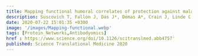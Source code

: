```yaml
---
title: Mapping functional humoral correlates of protection against malaria challenge following RTS, S/AS01 vaccination
description: Suscovich T, Fallon J, Das J*, Demas A*, Crain J, Linde C, Michell A, Natarajan H, Arevalo C, Broge T, Linnekin T, Kulkarni V, Lu R, Luedemann C, Marquette M, March S, Weiner JA, Zavala F, Gregory S, Coccia M, Flores-Garcia Y, Ackerman ME, Bergmann-Leitner E, Lauffenburger D, Hendriks J, Sadoff J, Bhatia S, Jongert E, Wilke-Reece U, Alter G
date: 2020-07-22 15:01:35 +0300
image: '/images/Mapping-functional.webp'
tags: [Protein_Networks,Antibodyomics]
href : https://www.science.org/doi/10.1126/scitranslmed.abb4757'
published: Science Translational Medicine 2020
---
```


